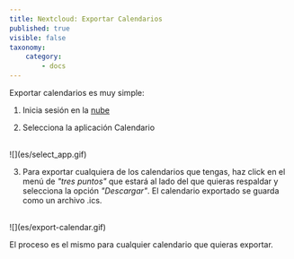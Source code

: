 ```yaml
---
title: Nextcloud: Exportar Calendarios
published: true
visible: false
taxonomy:
    category:
        - docs
---
```


Exportar calendarios es muy simple:

1. Inicia sesión en la [nube](https://cloud.disroot.org)

2. Selecciona la aplicación Calendario
<br>
![](es/select_app.gif)

3. Para exportar cualquiera de los calendarios que tengas, haz click en el menú de *"tres puntos"* que estará al lado del que quieras respaldar y selecciona la opción *"Descargar"*. El calendario exportado se guarda como un archivo .ics.
<br>
![](es/export-calendar.gif)

El proceso es el mismo para cualquier calendario que quieras exportar.
